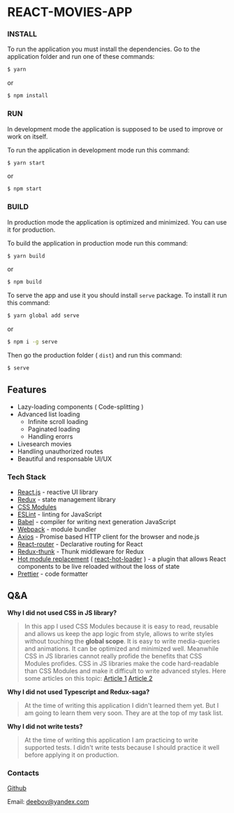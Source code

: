 # REACT-MOVIES-APP

### INSTALL

To run the application you must install the dependencies. Go to the application folder and run one of these commands:

```sh
$ yarn
```

or

```sh
$ npm install
```

### RUN

In development mode the application is supposed to be used to improve or work on itself.

To run the application in development mode run this command:

```sh
$ yarn start
```

or

```sh
$ npm start
```

### BUILD

In production mode the application is optimized and minimized. You can use it for production.

To build the application in production mode run this command:

```sh
$ yarn build
```

or

```sh
$ npm build
```

To serve the app and use it you should install `serve` package. To install it run this command:

```sh
$ yarn global add serve
```

or

```sh
$ npm i -g serve
```

Then go the production folder ( `dist`) and run this command:

```sh
$ serve
```

## Features

- Lazy-loading components ( Code-splitting )
- Advanced list loading
  - Infinite scroll loading
  - Paginated loading
  - Handling erorrs
- Livesearch movies
- Handling unauthorized routes
- Beautiful and responsable UI/UX

### Tech Stack

- [React.js](https://reactjs.org/) - reactive UI library
- [Redux](https://redux.js.org/) - state management library
- [CSS Modules](https://github.com/css-modules/webpack-demo)
- [ESLint](https://eslint.org/) - linting for JavaScript
- [Babel](https://babeljs.io/) - compiler for writing next generation JavaScript
- [Webpack](https://webpack.js.org/) - module bundler
- [Axios](https://github.com/axios/axios) - Promise based HTTP client for the browser and node.js
- [React-router](https://github.com/ReactTraining/react-router) - Declarative routing for React
- [Redux-thunk](https://github.com/reduxjs/redux-thunk) - Thunk middleware for Redux
- [Hot module replacement](https://webpack.js.org/concepts/hot-module-replacement/) ( [react-hot-loader](https://github.com/gaearon/react-hot-loader) ) - a plugin that allows React components to be live reloaded without the loss of state
- [Prettier](https://prettier.io/) - code formatter

## Q&A

**Why I did not used CSS in JS library?**

> In this app I used CSS Modules because it is easy to read, reusable and allows us keep the app logic from style, allows to write styles without touching the **global scope**. It is easy to write media-queries and animations. It can be optimized and minimized well. Meanwhile CSS in JS libraries cannot really profide the benefits that CSS Modules profides. CSS in JS libraries make the code hard-readable than CSS Modules and make it difficult to write advanced styles. Here some articles on this topic: [Article 1](https://www.sparkpost.com/blog/why-chose-css-modules/) [Article 2](https://medium.com/@gajus/stop-using-css-in-javascript-for-web-development-fa32fb873dcc)

**Why I did not used Typescript and Redux-saga?**

> At the time of writing this application I didn't learned them yet. But I am going to learn them very soon. They are at the top of my task list.

**Why I did not write tests?**

> At the time of writing this application I am practicing to write supported tests. I didn't write tests because I should practice it well before applying it on production.

### Contacts

[Github](https://github.com/deebov)

Email: deebov@yandex.com
